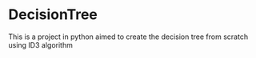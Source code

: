 # DecisionTree
This is a project in python aimed to create the decision tree from scratch using ID3 algorithm
